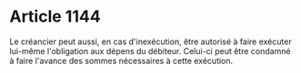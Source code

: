 # Article 1144

Le créancier peut aussi, en cas d'inexécution, être autorisé à faire exécuter lui-même l'obligation aux dépens du débiteur. Celui-ci peut être condamné à faire l'avance des sommes nécessaires à cette exécution.